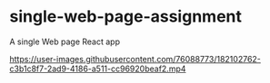 # single-web-page-assignment
A single Web page React app 



https://user-images.githubusercontent.com/76088773/182102762-c3b1c8f7-2ad9-4186-a511-cc96920beaf2.mp4

